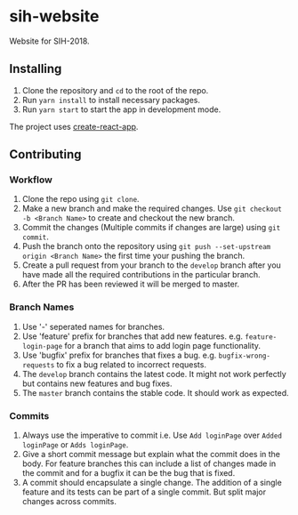 # sih-website

Website for SIH-2018.

## Installing

1. Clone the repository and `cd` to the root of the repo.
2. Run `yarn install` to install necessary packages.
3. Run `yarn start` to start the app in development mode.

The project uses [create-react-app](https://github.com/facebook/create-react-app).

## Contributing

### Workflow

1. Clone the repo using `git clone`.
2. Make a new branch and make the required changes. Use `git checkout -b <Branch Name>` to create and checkout the new branch.
3. Commit the changes (Multiple commits if changes are large) using `git commit`.
4. Push the branch onto the repository using `git push --set-upstream origin <Branch Name>` the first time your pushing the branch.
5. Create a pull request from your branch to the `develop` branch after you have made all the required contributions in the particular branch.
6. After the PR has been reviewed it will be merged to master.

### Branch Names

1. Use '-' seperated names for branches.
2. Use 'feature' prefix for branches that add new features. e.g. `feature-login-page` for a branch that aims to add login page functionality.
3. Use 'bugfix' prefix for branches that fixes a bug. e.g. `bugfix-wrong-requests` to fix a bug related to incorrect requests.
4. The `develop` branch contains the latest code. It might not work perfectly but contains new features and bug fixes.
5. The `master` branch contains the stable code. It should work as expected.

### Commits

1. Always use the imperative to commit i.e. Use `Add loginPage` over `Added loginPage` or `Adds loginPage`.
2. Give a short commit message but explain what the commit does in the body. For feature branches this can include a list of changes made in the commit and for a bugfix it can be the bug that is fixed.
3. A commit should encapsulate a single change. The addition of a single feature and its tests can be part of a single commit. But split major changes across commits.
